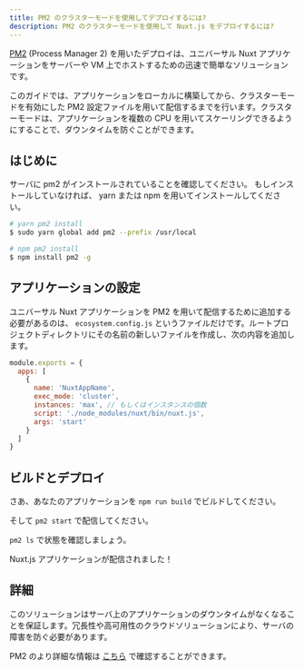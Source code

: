 ```yaml
---
title: PM2 のクラスターモードを使用してデプロイするには?
description: PM2 のクラスターモードを使用して Nuxt.js をデプロイするには?
---
```


[PM2](https://pm2.keymetrics.io/) (Process Manager 2) を用いたデプロイは、ユニバーサル Nuxt アプリケーションをサーバーや VM 上でホストするための迅速で簡単なソリューションです。

このガイドでは、アプリケーションをローカルに構築してから、クラスターモードを有効にした PM2 設定ファイルを用いて配信するまでを行います。クラスターモードは、アプリケーションを複数の CPU を用いてスケーリングできるようにすることで、ダウンタイムを防ぐことができます。

## はじめに

サーバに pm2 がインストールされていることを確認してください。
もしインストールしていなければ、 yarn または npm を用いてインストールしてください。

```bash
# yarn pm2 install
$ sudo yarn global add pm2 --prefix /usr/local

# npm pm2 install
$ npm install pm2 -g
```

## アプリケーションの設定

ユニバーサル Nuxt アプリケーションを PM2 を用いて配信するために追加する必要があるのは、 `ecosystem.config.js` というファイルだけです。ルートプロジェクトディレクトリにその名前の新しいファイルを作成し、次の内容を追加します。

```javascript
module.exports = {
  apps: [
    {
      name: 'NuxtAppName',
      exec_mode: 'cluster',
      instances: 'max', // もしくはインスタンスの個数
      script: './node_modules/nuxt/bin/nuxt.js',
      args: 'start'
    }
  ]
}
```

## ビルドとデプロイ

さあ、あなたのアプリケーションを `npm run build` でビルドしてください。

そして `pm2 start` で配信してください。

`pm2 ls` で状態を確認しましょう。

Nuxt.js アプリケーションが配信されました！

## 詳細

このソリューションはサーバ上のアプリケーションのダウンタイムがなくなることを保証します。冗長性や高可用性のクラウドソリューションにより、サーバの障害を防ぐ必要があります。

PM2 のより詳細な情報は [こちら](https://pm2.keymetrics.io/docs/usage/application-declaration/#general) で確認することができます。

